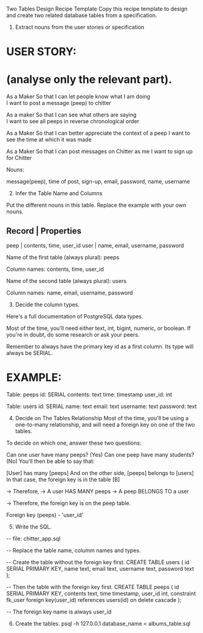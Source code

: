 Two Tables Design Recipe Template
Copy this recipe template to design and create two related database tables from a specification.

1. Extract nouns from the user stories or specification


#  USER STORY:
# (analyse only the relevant part).

As a Maker
So that I can let people know what I am doing  
I want to post a message (peep) to chitter

As a maker
So that I can see what others are saying  
I want to see all peeps in reverse chronological order

As a Maker
So that I can better appreciate the context of a peep
I want to see the time at which it was made

As a Maker
So that I can post messages on Chitter as me
I want to sign up for Chitter

Nouns:

message(peep), time of post, sign-up, email, password, name, username 


2. Infer the Table Name and Columns

Put the different nouns in this table. Replace the example with your own nouns.


Record  |	 Properties
---------------------
peep    |	 contents, time, user_id 
user    |  name, email, username, password


Name of the first table (always plural): peeps

Column names: contents, time, user_id

Name of the second table (always plural): users

Column names: name, email, username, password

3. Decide the column types.

Here's a full documentation of PostgreSQL data types.

Most of the time, you'll need either text, int, bigint, numeric, or boolean. If you're in doubt, do some research or ask your peers.

Remember to always have the primary key id as a first column. Its type will always be SERIAL.

# EXAMPLE:

Table: peeps
id: SERIAL
contents: text
time: timestamp
user_id: int


Table: users
id: SERIAL
name: text
email: text
username: text
password: text

4. Decide on The Tables Relationship
Most of the time, you'll be using a one-to-many relationship, and will need a foreign key on one of the two tables.

To decide on which one, answer these two questions:

Can one user have many peeps? (Yes)
Can one peep have many students? (No)
You'll then be able to say that:

[User] has many [peeps]
And on the other side, [peeps] belongs to [users]
In that case, the foreign key is in the table [B]


-> Therefore,
-> A user HAS MANY peeps
-> A peep BELONGS TO a user

-> Therefore, the foreign key is on the peep table.

Foreign key (peeps) - 'user_id'


5. Write the SQL.

-- file: chitter_app.sql

-- Replace the table name, columm names and types.

-- Create the table without the foreign key first.
CREATE TABLE users (
  id SERIAL PRIMARY KEY,
  name text,
  email text, 
  username text, 
  password text
);

-- Then the table with the foreign key first.
CREATE TABLE peeps (
  id SERIAL PRIMARY KEY,
  contents text,
  time timestamp,
  user_id int,
  constraint fk_user foreign key(user_id)
    references users(id)
    on delete cascade
);

-- The foreign key name is always user_id


6. Create the tables.
psql -h 127.0.0.1 database_name < albums_table.sql